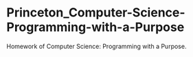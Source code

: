 # Princeton_Computer-Science-Programming-with-a-Purpose
Homework of Computer Science: Programming with a Purpose.
